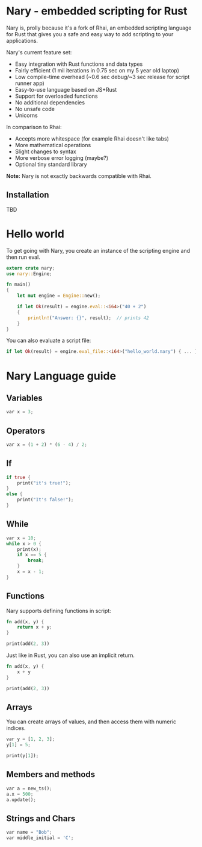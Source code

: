 # Nary - embedded scripting for Rust

Nary is, prolly because it's a fork of Rhai, an embedded scripting language for Rust that gives you a safe and easy way to add scripting to your applications.

Nary's current feature set:

* Easy integration with Rust functions and data types
* Fairly efficient (1 mil iterations in 0.75 sec on my 5 year old laptop)
* Low compile-time overhead (~0.6 sec debug/~3 sec release for script runner app)
* Easy-to-use language based on JS+Rust
* Support for overloaded functions
* No additional dependencies
* No unsafe code
* Unicorns

In comparison to Rhai:
* Accepts more whitespace (for example Rhai doesn't like tabs)
* More mathematical operations
* Slight changes to syntax
* More verbose error logging (maybe?)
* Optional tiny standard library

**Note:** Nary is not exactly backwards compatible with Rhai.

## Installation

TBD

# Hello world

To get going with Nary, you create an instance of the scripting engine and then run eval.

```Rust
extern crate nary;
use nary::Engine;

fn main()
{
    let mut engine = Engine::new();

    if let Ok(result) = engine.eval::<i64>("40 + 2")
    {
        println!("Answer: {}", result);  // prints 42
    }
}
```

You can also evaluate a script file:

```Rust
if let Ok(result) = engine.eval_file::<i64>("hello_world.nary") { ... }
```

# Nary Language guide

## Variables

```Rust
var x = 3;
```

## Operators

```Rust
var x = (1 + 2) * (6 - 4) / 2;
```

## If
```Rust
if true {
    print("it's true!");
}
else {
    print("It's false!");
}
```

## While
```Rust
var x = 10;
while x > 0 {
    print(x);
    if x == 5 {
        break;
    }
    x = x - 1;
}
```

## Functions

Nary supports defining functions in script:

```Rust
fn add(x, y) {
    return x + y;
}

print(add(2, 3))
```

Just like in Rust, you can also use an implicit return.

```Rust
fn add(x, y) {
    x + y
}

print(add(2, 3))
```
## Arrays

You can create arrays of values, and then access them with numeric indices.

```Rust
var y = [1, 2, 3];
y[1] = 5;

print(y[1]);
```

## Members and methods

```Rust
var a = new_ts();
a.x = 500;
a.update();
```

## Strings and Chars

```Rust
var name = "Bob";
var middle_initial = 'C';
```

